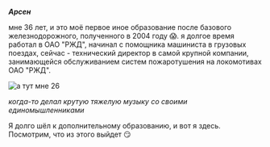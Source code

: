 ***Арсен***

мне 36 лет, и это моё первое иное образование после базового железнодорожного, полученного в 2004 году :scream:. я долгое время работал в ОАО "РЖД", начинал с помощника машиниста в грузовых поездах, сейчас - технический директор в самой крупной компании, занимающейся обслуживанием систем пожаротушения на локомотивах ОАО "РЖД".


![а тут мне 26](/images/013.png)

_когда-то делал крутую тяжелую музыку со своими единомышленниками_

Я долго шёл к дополнительному образованию, и вот я здесь. Посмотрим, что из этого выйдет :smirk: